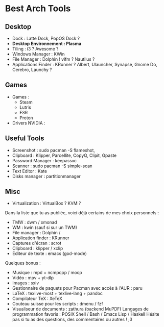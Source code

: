 # Best Arch Tools

## Desktop
* Dock : Latte Dock, PopOS Dock ?
* **Desktop Environnement : Plasma**
* Tiling : i3 ? Awesome ?
* Windows Manager : KWin
* File Manager : Dolphin ! vifm ? Nautilus ?
* Applications Finder : KRunner ? Albert, Ulauncher, Synapse, Gnome Do, Cerebro, Launchy ?

## Games
* Games : 
  * Steam
  * Lutris
  * FSR
  * Proton
* Drivers NVIDIA : 

## Useful Tools
* Screenshot : sudo pacman -S flameshot, 
* Clipboard : Klipper, Parcellite, CopyQ, Clipit, Gpaste
* Password Manager : keepassxc
* Scanner : sudo pacman -S simple-scan
* Text Editor : Kate
* Disks manager : partitionmanager


## Misc
* Virtualization : VirtualBox ? KVM ?


Dans la liste que tu as publiée, voici déjà certains de mes choix personnels :

- TMW : dwm / xmonad
- WM : kwin (sauf si sur un TWM)
- File manager : Dolphin / 
- Application finder : KRunner
- Captures d'écran : scrot
- Clipboard : klipper / xclip
- Éditeur de texte : emacs (god-mode) 


Quelques bonus :
- Musique : mpd + ncmpcpp / mocp
- Vidéo : mpv + yt-dlp
- Images : sxiv
- Gestionnaire de paquets pour Pacman avec accès à l'AUR : paru
- LaTeX : texlive-most + texlive-lang + pandoc
- Compilateur TeX : XeTeX
- Couteau suisse pour les scripts : dmenu / fzf
- Visualiseur de documents : zathura (backend MuPDF) 
Langages de programmation favoris : POSIX Shell / Bash / Emacs Lisp / Haskell
Hésite pas si tu as des questions, des commentaires ou autres ! ;3
